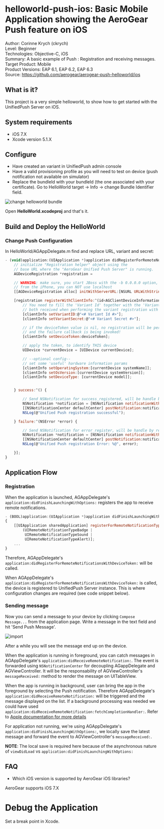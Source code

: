 helloworld-push-ios: Basic Mobile Application showing the AeroGear Push feature on iOS
======================================================================================
Author: Corinne Krych (ckrych)  
Level: Beginner  
Technologies: Objective-C, iOS  
Summary: A basic example of Push : Registration and receiving messages.  
Target Product: Mobile  
Product Versions: EAP 6.1, EAP 6.2, EAP 6.3  
Source: https://github.com/aerogear/aerogear-push-helloworld/ios

What is it?
-----------

This project is a very simple helloworld, to show how to get started with the UnifiedPush Server on iOS.

System requirements
-------------------
- iOS 7.X
- Xcode version 5.1.X

Configure
---------
* Have created an variant in UnifiedPush admin console
* Have a valid provisioning profile as you will need to test on device (push notification not available on simulator)
* Replace the bundleId with your bundleId (the one associated with your certificate).
Go to HelloWorld target -> Info -> change Bundle Identifier field.

![change helloworld bundle](doc/change-helloworld-bundle.png)

Open **HelloWorld.xcodeproj** and that's it.

Build and Deploy the HelloWorld
-------------------------------

### Change Push Configuration

In HelloWorld/AGAppDelegate.m find and replace URL, variant and secret:

```javascript
- (void)application:(UIApplication *)application didRegisterForRemoteNotificationsWithDeviceToken:(NSData *)deviceToken {
    // initialize "Registration helper" object using the
    // base URL where the "AeroGear Unified Push Server" is running.
    AGDeviceRegistration *registration =

    // WARNING: make sure, you start JBoss with the -b 0.0.0.0 option, to bind on all interfaces
    // from the iPhone, you can NOT use localhost
    [[AGDeviceRegistration alloc] initWithServerURL:[NSURL URLWithString:@"<# URL of the running AeroGear UnifiedPush Server #>"]];

    [registration registerWithClientInfo:^(id<AGClientDeviceInformation> clientInfo) {
        // You need to fill the 'Variant Id' together with the 'Variant Secret'
        // both received when performing the variant registration with the server.
        [clientInfo setVariantID:@"<# Variant Id #>"];
        [clientInfo setVariantSecret:@"<# Variant Secret #>"];

        // if the deviceToken value is nil, no registration will be performed
        // and the failure callback is being invoked!
        [clientInfo setDeviceToken:deviceToken];

        // apply the token, to identify THIS device
        UIDevice *currentDevice = [UIDevice currentDevice];

        // --optional config--
        // set some 'useful' hardware information params
        [clientInfo setOperatingSystem:[currentDevice systemName]];
        [clientInfo setOsVersion:[currentDevice systemVersion]];
        [clientInfo setDeviceType: [currentDevice model]];


    } success:^() {

        // Send NSNotification for success_registered, will be handle by registered AGViewController
        NSNotification *notification = [NSNotification notificationWithName:@"success_registered" object:nil];
        [[NSNotificationCenter defaultCenter] postNotification:notification];
        NSLog(@"Unified Push registration successful");

    } failure:^(NSError *error) {

        // Send NSNotification for error_register, will be handle by registered AGViewController
        NSNotification *notification = [NSNotification notificationWithName:@"error_register" object:nil];
        [[NSNotificationCenter defaultCenter] postNotification:notification];
        NSLog(@"Unified Push registration Error: %@", error);

    }];
}

```


Application Flow
----------------------

### Registration

When the application is launched, AGAppDelegate's ```application:didFinishLaunchingWithOptions:``` registers the app to receive remote notifications. 

```javascript
- (BOOL)application:(UIApplication *)application didFinishLaunchingWithOptions:(NSDictionary *)launchOptions
{
    [[UIApplication sharedApplication] registerForRemoteNotificationTypes: 
        (UIRemoteNotificationTypeBadge |
         UIRemoteNotificationTypeSound | 
         UIRemoteNotificationTypeAlert)];    
    ...
}
```

Therefore, AGAppDelegate's ```application:didRegisterForRemoteNotificationsWithDeviceToken:``` will be called.

When AGAppDelegate's ```application:didRegisterForRemoteNotificationsWithDeviceToken:``` is called, the device is registered to UnifiedPush Server instance. This is where configuration changes are required (see code snippet below).

### Sending message
Now you can send a message to your device by clicking `Compose Message...` from the application page. Write a message in the text field and hit 'Send Push Message'. 

![import](../cordova/doc/compose-message.png)

After a while you will see the message end up on the device. 

When the application is running in foreground, you can catch messages in AGAppDelegate's  ```application:didReceiveRemoteNotification:```. The event is forwarded using ```NSNotificationCenter``` for decoupling AGappDelegate and AGViewController. It will be the responsability of AGViewController's ```messageReceived:``` method to render the message on UITableView.

When the app is running in background, user can bring the app in the foreground by selecting the Push notification. Therefore AGAppDelegate's  ```application:didReceiveRemoteNotification:``` will be triggered and the message displayed on the list. If a background processing was needed we could have used ```application:didReceiveRemoteNotification:fetchCompletionHandler:```. Refer to [Apple documentation for more details](https://developer.apple.com/library/ios/documentation/uikit/reference/UIApplicationDelegate_Protocol/Reference/Reference.html#//apple_ref/occ/intfm/UIApplicationDelegate/application:didReceiveRemoteNotification:fetchCompletionHandler:)

For application not running, we're using AGAppDelegate's ```application:didFinishLaunchingWithOptions:```, we locally save the latest message and forward the event to AGViewController's ```messageReceived:```.

**NOTE**: The local save is required here because of the asynchronous nature of ```viewDidLoad``` vs ```application:didFinishLaunchingWithOptions:```


FAQ
--------------------

* Which iOS version is supported by AeroGear iOS libraries?

AeroGear supports iOS 7.X


Debug the Application
=====================

Set a break point in Xcode.
